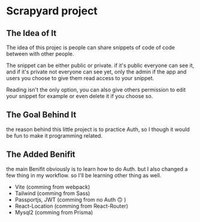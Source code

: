 # Scrapyard project

## The Idea of It

The idea of this projec is people can share snippets of code of code between with other people.

The snippet can be either public or private. if it's public everyone can see it, and if it's private not everyone can see yet, only the admin if the app and users you choose to give them read access to your snippet.

Reading isn't the only option, you can also give others permission to edit your snippet for example or even delete it if you choose so.

## The Goal Behind It

the reason behind this little project is to practice Auth, so I though it would be fun to make it programming related.

## The Added Benifit

the main Benifit obviously is to learn how to do Auth. but I also changed a few thing in my workflow. so I'll be learning other thing as well.

- Vite (comming from webpack)
- Tailwind (comming from Sass)
- Passportjs, JWT (comming from no Auth :upside_down_face: )
- React-Location (comming from React-Router)
- Mysql2 (comming from Prisma)
